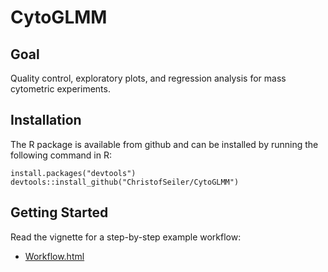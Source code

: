 # CytoGLMM

## Goal

Quality control, exploratory plots, and regression analysis for mass cytometric experiments.

## Installation

The R package is available from github and can be installed by running the following command in R:

```
install.packages("devtools")
devtools::install_github("ChristofSeiler/CytoGLMM")
```

## Getting Started

Read the vignette for a step-by-step example workflow:

* [Workflow.html](http://christofseiler.github.io/CytoGLMM/Workflow.html)
